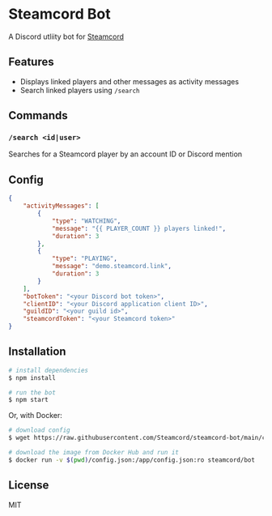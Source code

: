 # Steamcord Bot

A Discord utliity bot for [Steamcord](https://steamcord.io)

## Features

* Displays linked players and other messages as activity messages
* Search linked players using `/search`

## Commands

### `/search <id|user>`

Searches for a Steamcord player by an account ID or Discord mention

## Config

```json
{
    "activityMessages": [
        {
            "type": "WATCHING",
            "message": "{{ PLAYER_COUNT }} players linked!",
            "duration": 3
        },
        {
            "type": "PLAYING",
            "message": "demo.steamcord.link",
            "duration": 3
        }
    ],
    "botToken": "<your Discord bot token>",
    "clientID": "<your Discord application client ID>",
    "guildID": "<your guild id>",
    "steamcordToken": "<your Steamcord token>"
}
```

## Installation

```bash
# install dependencies
$ npm install

# run the bot
$ npm start
```
Or, with Docker:

```bash
# download config
$ wget https://raw.githubusercontent.com/Steamcord/steamcord-bot/main/config.json

# download the image from Docker Hub and run it
$ docker run -v $(pwd)/config.json:/app/config.json:ro steamcord/bot
```

## License

MIT
